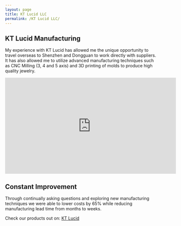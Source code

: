 ```yaml
---
layout: page
title: KT Lucid LLC
permalink: /KT Lucid LLC/
---
```

## KT Lucid Manufacturing
My experience with KT Lucid has allowed me the unique opportunity to travel overseas to Shenzhen and Dongguan to work directly with suppliers. It has also allowed me to utilize advanced manufacturing techniques such as CNC Milling (3, 4 and 5 axis) and 3D printing of molds to produce high quality jewelry.

<iframe width="560" height="315" src="https://www.youtube.com/embed/blsFVIm3GC4" frameborder="0" allow="accelerometer; autoplay; encrypted-media; gyroscope; picture-in-picture" allowfullscreen></iframe>



## Constant Improvement
Through continually asking questions and exploring new manufacturing techniques we were able to lower costs by 65% while reducing manufacturing lead time from months to weeks.

Check our products out on: [KT Lucid](https://www.ktlucid.com)
